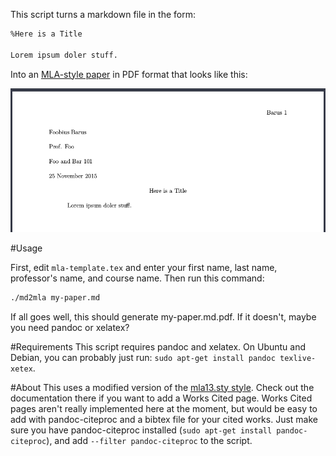 This script turns a markdown file in the form: 

```md
%Here is a Title

Lorem ipsum doler stuff.
```

Into an [MLA-style paper](https://owl.english.purdue.edu/owl/resource/747/13/i) in PDF format that looks like this: 

![MLA Style Paper](mla.png) 

#Usage

First, edit `mla-template.tex` and enter your first name, last name, professor's name, and course name. Then run this command: 

```bash
./md2mla my-paper.md
```

If all goes well, this should generate my-paper.md.pdf. If it doesn't, maybe you need pandoc or xelatex? 

#Requirements
This script requires pandoc and xelatex. On Ubuntu and Debian, you can probably just run: `sudo apt-get install pandoc texlive-xetex`.

#About
This uses a modified version of the [mla13.sty style](https://github.com/jackson13info/mla13). Check out the documentation there if you want to add a Works Cited page. Works Cited pages aren't really implemented here at the moment, but would be easy to add with pandoc-citeproc and a bibtex file for your cited works. Just make sure you have pandoc-citeproc installed (`sudo apt-get install pandoc-citeproc`), and add `--filter pandoc-citeproc` to the script. 

